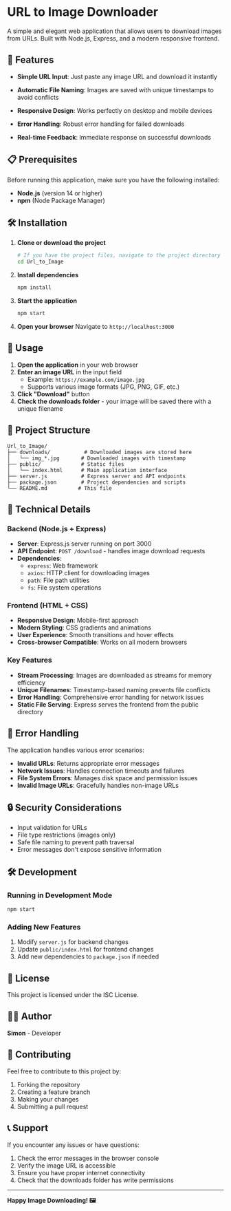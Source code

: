 # URL to Image Downloader

A simple and elegant web application that allows users to download images from URLs. Built with Node.js, Express, and a modern responsive frontend.

## 🚀 Features

- **Simple URL Input**: Just paste any image URL and download it instantly
- **Automatic File Naming**: Images are saved with unique timestamps to avoid conflicts

- **Responsive Design**: Works perfectly on desktop and mobile devices
- **Error Handling**: Robust error handling for failed downloads
- **Real-time Feedback**: Immediate response on successful downloads

## 📋 Prerequisites

Before running this application, make sure you have the following installed:

- **Node.js** (version 14 or higher)
- **npm** (Node Package Manager)

## 🛠️ Installation

1. **Clone or download the project**
   ```bash
   # If you have the project files, navigate to the project directory
   cd Url_to_Image
   ```

2. **Install dependencies**
   ```bash
   npm install
   ```

3. **Start the application**
   ```bash
   npm start
   ```

4. **Open your browser**
   Navigate to `http://localhost:3000`

## 🎯 Usage

1. **Open the application** in your web browser
2. **Enter an image URL** in the input field
   - Example: `https://example.com/image.jpg`
   - Supports various image formats (JPG, PNG, GIF, etc.)
3. **Click "Download"** button
4. **Check the downloads folder** - your image will be saved there with a unique filename

## 📁 Project Structure

```
Url_to_Image/
├── downloads/           # Downloaded images are stored here
│   └── img_*.jpg       # Downloaded images with timestamp
├── public/             # Static files
│   └── index.html      # Main application interface
├── server.js           # Express server and API endpoints
├── package.json        # Project dependencies and scripts
└── README.md          # This file
```

## 🔧 Technical Details

### Backend (Node.js + Express)
- **Server**: Express.js server running on port 3000
- **API Endpoint**: `POST /download` - handles image download requests
- **Dependencies**:
  - `express`: Web framework
  - `axios`: HTTP client for downloading images
  - `path`: File path utilities
  - `fs`: File system operations

### Frontend (HTML + CSS)
- **Responsive Design**: Mobile-first approach
- **Modern Styling**: CSS gradients and animations
- **User Experience**: Smooth transitions and hover effects
- **Cross-browser Compatible**: Works on all modern browsers

### Key Features
- **Stream Processing**: Images are downloaded as streams for memory efficiency
- **Unique Filenames**: Timestamp-based naming prevents file conflicts
- **Error Handling**: Comprehensive error handling for network issues
- **Static File Serving**: Express serves the frontend from the public directory

## 🚨 Error Handling

The application handles various error scenarios:
- **Invalid URLs**: Returns appropriate error messages
- **Network Issues**: Handles connection timeouts and failures
- **File System Errors**: Manages disk space and permission issues
- **Invalid Image URLs**: Gracefully handles non-image URLs

## 🔒 Security Considerations

- Input validation for URLs
- File type restrictions (images only)
- Safe file naming to prevent path traversal
- Error messages don't expose sensitive information

## 🛠️ Development

### Running in Development Mode
```bash
npm start
```

### Adding New Features
1. Modify `server.js` for backend changes
2. Update `public/index.html` for frontend changes
3. Add new dependencies to `package.json` if needed

## 📝 License

This project is licensed under the ISC License.

## 👨‍💻 Author

**Simon** - Developer 

## 🤝 Contributing

Feel free to contribute to this project by:
1. Forking the repository
2. Creating a feature branch
3. Making your changes
4. Submitting a pull request

## 📞 Support

If you encounter any issues or have questions:
1. Check the error messages in the browser console
2. Verify the image URL is accessible
3. Ensure you have proper internet connectivity
4. Check that the downloads folder has write permissions

---

**Happy Image Downloading! 🖼️**
